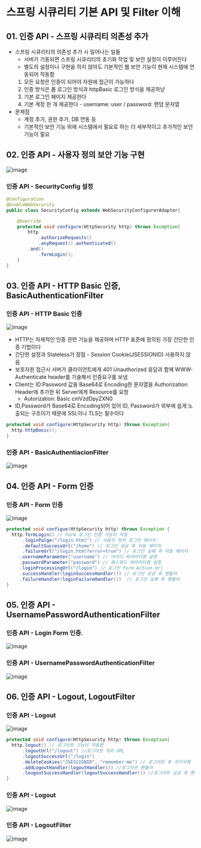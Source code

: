 # 스프링 시큐리티 기본 API 및 Filter 이해

## 01. 인증 API - 스프링 시큐리티 의존성 추가

- 스프링 시큐리티의 의존성 추가 시 일어나는 일들
  - 서버가 기동되면 스프링 시큐리티의 초기화 작업 및 보안 설정이 이루어진다
  - 별도의 설정이나 구현을 하지 않아도 기본적인 웹 보안 기능이 현재 시스템에 연동되어 작동함
  1. 모든 요청은 인증이 되어야 자원에 접근이 가능하다
  2. 인증 방식은 폼 로그인 방식과 httpBasic 로그인 방식을 제공하낟
  3. 기본 로그인 페이지 제공한다
  4. 기본 계정 한 개 제공한다 - username: user / password: 랜덤 문자열
- 문제점
  - 계정 추가, 권한 추가, DB 연동 등
  - 기본적인 보안 기능 외에 시스템에서 필요로 하는 더 세부적이고 추가적인 보안기능이 필요

## 02. 인증 API - 사용자 정의 보안 기능 구현 
![image](https://user-images.githubusercontent.com/40031858/165889149-6954f674-766d-4180-af7e-6720505f5231.png)

### 인증 API - SecurityConfig 설정
```java
@Configuration
@EnableWebSecurity
public class SecurityConfig extends WebSecurityConfigurerAdapter{

    @Override
    protected void configure(HttpSecurity http) throws Exception{
        http
            .authorizeRequests()
            .anyRequest().authenticated()
        .and()
            .formLogin();
    }
}

```

## 03. 인증 API - HTTP Basic 인증, BasicAuthenticationFilter
### 인증 API - HTTP Basic 인증
![image](https://user-images.githubusercontent.com/40031858/165903185-12e6a119-14ff-4ba3-8465-60f87ef04e74.png)

- HTTP는 자체적인 인증 관련 기능을 제공하며 HTTP 표준에 정의된 가장 간단한 인증 기법이다
- 간단한 설정과 Stateless가 장점 - Session Cookie(JSESSIONID) 사용하지 않음
- 보호자원 접근시 서버가 클라이언트에게 401 Unauthorized 응답과 함께 WWW-Authenticate header를 기술해서 인증요구를 보냄
- Client는 ID:Password 값을 Base64로 Encoding한 문자열을 Authorization Header에 추가한 뒤 Server에게 Resource를 요청
  - Autorization: Basic cmVzdDpyZXN0
- ID,Password가 Base64로 Encoding되어 있어 ID, Password가 외부에 쉽게 노출되는 구조이기 때문에 SSL이나 TLS는 필수이다

```java
protected void configure(HttpSecurity http) throws Exception{
  http.httpBasic();
}
```
### 인증 API - BasicAuthentiacionFilter
![image](https://user-images.githubusercontent.com/40031858/165903650-6392f156-f9b6-462f-907e-21a2cb92b068.png)

## 04. 인증 API - Form 인증
### 인증 API - Form 인증

![image](https://user-images.githubusercontent.com/40031858/165903796-21f75fd8-0645-4261-9a36-71dbbd4419df.png)

```java
protected void configue(HttpSecurity http) throws Exception {
  http.formLogin() // Form 로그인 인증 기능이 작동
      .loginPalge("/login.html") // 사용자 정의 로그인 페이지
      .defaultSuccessUrl("/home") // 로그인 성공 후 이동 페이지
      .failureUrl("/login.html?error=true") // 로그인 실패 후 이동 페이지
     .usernameParameter("username") // 아이디 파라미터명 설정
     .passwordParameter("password") // 패스워드 파라미터명 설정
     .loginProcessingUrl("/login") // 로그인 Form Action Url 
     .successHandler(loginSuccessHandler()) // 로그인 성공 후 핸들러
     .failureHandler(loginFailureHandler())  // 로그인 실패 후 핸들러
}
```

## 05. 인증 API - UsernamePasswordAuthenticationFilter
### 인증 API - Login Form 인증. 
![image](https://user-images.githubusercontent.com/40031858/165906048-25aa9951-824c-463a-8fe3-32d47a4af935.png)

### 인증 API - UsernamePasswordAuthenticationFilter
![image](https://user-images.githubusercontent.com/40031858/165906151-eb4fc3da-039e-4e1b-bdd3-9fb8154af027.png)

## 06. 인증 API - Logout, LogoutFilter
### 인증 API - Logout
![image](https://user-images.githubusercontent.com/40031858/165908238-7a1e079d-59f6-42b1-a769-1a99adc3a7e1.png)

```java
protected void configure(HttpSecurity http) throws Exception{
  http.logout() // 로그아웃 기능이 작동함
      .logoutUrl("/logout") //로그아웃 처리 URL
      .logoutSuccessUrl("/login")
      .deleteCookies("JSESSIONID", "remember-me") // 로그아웃 후 쿠키삭제
      .addLogoutHandler(logoutHandler()) //로그아웃 핸들러
      .lougoutSuccessHandler(logoutSuccessHandler()) //로그아웃 성공 후 핸들러 
}
```

### 인증 API - Logout
![image](https://user-images.githubusercontent.com/40031858/165908574-944c7e77-1687-4b1d-bf82-295e2a9a05f3.png)

### 인증 API - LogoutFilter
![image](https://user-images.githubusercontent.com/40031858/165908938-c746dc44-d18c-4a20-b635-e73e14950529.png)